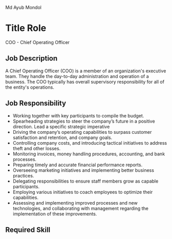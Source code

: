 Md Ayub Mondol

# Title Role
  COO - Chief Operating Officer

## Job Description
  A Chief Operating Officer (COO) is a member of an organization's executive team. They handle the day-to-day administration and operation of a business. The COO typically has overall supervisory responsibility for all of the entity's operations.

## Job Responsibility
 - Working together with key participants to compile the budget.
 - Spearheading strategies to steer the company’s future in a positive direction. Lead a specific strategic imperative
 - Driving the company’s operating capabilities to surpass customer satisfaction and retention, and company goals.
 - Controlling company costs, and introducing tactical initiatives to address theft and other losses.
 - Monitoring invoices, money handling procedures, accounting, and bank processes.
 - Preparing timely and accurate financial performance reports.
 - Overseeing marketing initiatives and implementing better business practices.
 - Delegating responsibilities to ensure staff members grow as capable participants.
 - Employing various initiatives to coach employees to optimize their capabilities.
 - Assessing and implementing improved processes and new technologies, and collaborating with management regarding the implementation of these improvements.

## Required Skill
  
